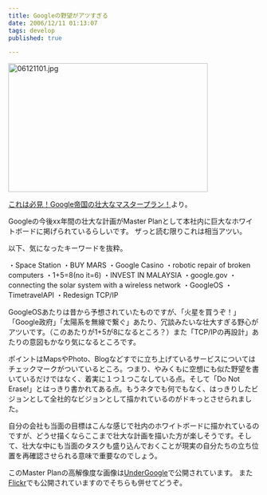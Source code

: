 ```yaml
---
title: Googleの野望がアツすぎる
date: 2006/12/11 01:13:07
tags: develop
published: true

---
```


<a href="http://blog.katsuma.tv/images/06121101.jpg"><img alt="06121101.jpg" src="http://blog.katsuma.tv/images/06121101-thumb.jpg" width="400" height="258" /></a>

<a href="http://www.popxpop.com/archives/2006/11/post_71.html">これは必見！Google帝国の壮大なマスタープラン！</a>より。

Googleの今後xx年間の壮大な計画がMaster Planとして本社内に巨大なホワイトボードに掲げられているらしいです。
ザっと読む限りこれは相当アツい。

以下、気になったキーワードを抜粋。



・Space Station
・BUY MARS
・Google Casino
・robotic repair of broken computers
・1+5=8(no it=6)
・INVEST IN MALAYSIA
・google.gov
・connecting the solar system with a wireless network
・GoogleOS
・TimetravelAPI
・Redesign TCP/IP

GoogleOSあたりは昔から予想されていたものですが、「火星を買うぞ！」「Google政府」「太陽系を無線で繋ぐ」あたり、冗談みたいな壮大すぎる野心がアツいです。（このあたりが1+5が8になるところ？）また「TCP/IPの再設計」あたりの意図もかなり気になるところです。

ポイントはMapsやPhoto、Blogなどすでに立ち上げているサービスについてはチェックマークがついているところ。つまり、やみくもに空想にも似た野望を書いているだけではなく、着実に１つ１つこなしている点。そして「Do Not Erase!」とはっきり書かれてある点。もうネタでも何でもなく、はっきりしたビジョンとして全社的なビジョンとして描かれているのがドキっとさせられました。

自分の会社も当面の目標はこんな感じで社内のホワイトボードに描かれているのですが、どうせ描くならここまで壮大な計画を描いた方が楽しそうです。そして、壮大な中にも当面のタスクも盛り込んでおくことが現実の自分たちの立ち位置を再確認させられる意味で重要なのでしょう。


このMaster Planの高解像度な画像は<a href="http://undergoogle.com/tools/GoogleMasterPlanEN.html">UnderGoogle</a>で公開されています。
また<a href="http://www.flickr.com/photos/jurvetson/21470089/">Flickr</a>でも公開されていますのでそちらも併せてどうぞ。
